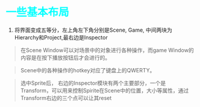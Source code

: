 <style>
h1 {
    color: aqua;
}
h2{
    color: rgb(0, 181, 201);
}
h3,h4 {
    color: #FF70DB93;    
}

</style>

# 一些基本布局


1. 将界面变成五等分，左上角左下角分别是Scene, Game, 中间两块为Hierarchy和Project,最右边是Inspector

> 在Scene Window可以对场景中的对象进行各种操作，而game Window的内容是在按下播放按钮后才会进行的。

> Scene中的各种操作的hotkey对应了键盘上的QWERTY。

>选中Sprite后， 右边的Inspector模块有两个主要部分，一个是Transform，可以用来控制Spirite在Scene中的位置，大小等属性，通过Transform右边的三个点可以让其reset